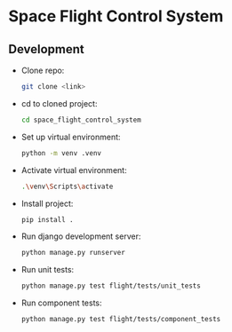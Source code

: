 # Space Flight Control System
## Development
- Clone repo:
  ```bash
  git clone <link>
  ```
- cd to cloned project:
  ```bash
  cd space_flight_control_system
  ```
- Set up virtual environment:
  ```bash
  python -m venv .venv
  ```
- Activate virtual environment:
  ```bash
  .\venv\Scripts\activate
  ```
- Install project:
  ```bash
  pip install .
  ```
- Run django development server:
  ```bash
  python manage.py runserver
  ```
- Run unit tests:
  ```bash
  python manage.py test flight/tests/unit_tests
  ```
- Run component tests:
  ```bash
  python manage.py test flight/tests/component_tests
  ```
